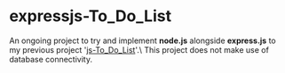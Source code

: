 # expressjs-To_Do_List
An ongoing project to try and implement **node.js** alongside **express.js** to my previous project '[js-To_Do_List](https://karan-bisht16.github.io/js-To_Do_List/)'.\ 
This project does not make use of database connectivity.
